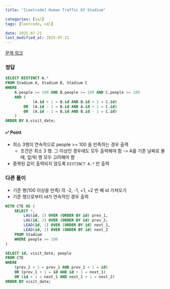```yaml
---
title: "[Leetcode] Human Traffic Of Stadium"

categories: [sql]
tags: [leetcode, sql]

date: 2025-07-21
last_modified_at: 2025-07-21
---
```

[문제 링크](https://leetcode.com/problems/human-traffic-of-stadium/)

### 정답
```sql
SELECT DISTINCT A.*
FROM Stadium A, Stadium B, Stadium C
WHERE
    A.people >= 100 AND B.people >= 100 AND C.people >= 100
    AND (
            (A.id + 1 = B.id AND B.id + 1 = C.id)
        OR  (A.id - 1 = B.id AND A.id + 1 = C.id)
        OR  (A.id - 1 = B.id AND B.id - 1 = C.id)
    )
ORDER BY A.visit_date;
```

#### ✅ Point
- 최소 3행이 연속적으로 people >= 100 을 만족하는 경우 출력
    - 조건은 최소 3 행. 그 이상인 경우에도 모두 출력해야 함 -> A를 기준 날짜로 볼 때, 앞/뒤 행 모두 고려해야 함
- 중복된 값이 출력되지 않도록 `DISTINCT A.*` 만 출력

### 다른 풀이
- 기준 행(100 이상을 만족) 의 -2, -1, +1, +2 번 째 id 가져오기
- 기준 행으로부터 id가 연속적인 경우 출력

```sql
WITH CTE AS (
    SELECT *,
        LAG(id, 1) OVER (ORDER BY id) prev_1,
        LAG(id, 2) OVER (ORDER BY id) prev_2,
        LEAD(id, 1) OVER (ORDER BY id) next_1,
        LEAD(id, 2) OVER (ORDER BY id) next_2
    FROM Stadium
    WHERE people >= 100
)

SELECT id, visit_date, people
FROM CTE
WHERE
    (prev_2 + 1 = prev_1 AND prev_1 + 1 = id)
    OR (prev_1 + 1 = id AND id + 1 = next_1)
    OR (id + 1 = next_1 AND next_1 + 1 = next_2)
ORDER BY visit_date;
```